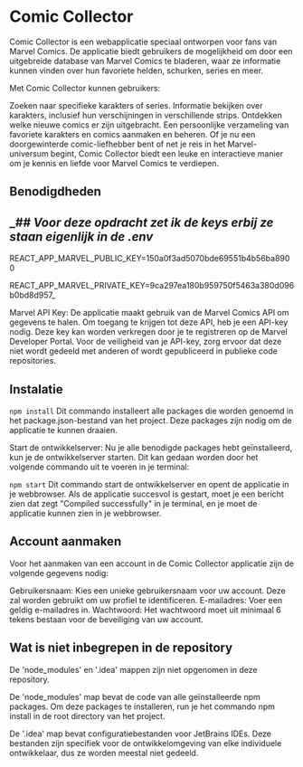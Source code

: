 # Comic Collector

Comic Collector is een webapplicatie speciaal ontworpen voor fans van Marvel Comics. De applicatie biedt gebruikers de mogelijkheid om door een uitgebreide database van Marvel Comics te bladeren, waar ze informatie kunnen vinden over hun favoriete helden, schurken, series en meer.

Met Comic Collector kunnen gebruikers:

Zoeken naar specifieke karakters of series.
Informatie bekijken over karakters, inclusief hun verschijningen in verschillende strips.
Ontdekken welke nieuwe comics er zijn uitgebracht.
Een persoonlijke verzameling van favoriete karakters en comics aanmaken en beheren.
Of je nu een doorgewinterde comic-liefhebber bent of net je reis in het Marvel-universum begint, Comic Collector biedt een leuke en interactieve manier om je kennis en liefde voor Marvel Comics te verdiepen.

## Benodigdheden

## __## Voor deze opdracht zet ik de keys erbij ze staan eigenlijk in de .env_

REACT_APP_MARVEL_PUBLIC_KEY=150a0f3ad5070bde69551b4b56ba8900

REACT_APP_MARVEL_PRIVATE_KEY=9ca297ea180b959750f5463a380d096b0bd8d957_

Marvel API Key: De applicatie maakt gebruik van de Marvel Comics API om gegevens te halen. Om toegang te krijgen tot deze API, heb je een API-key nodig. Deze key kan worden verkregen door je te registreren op de Marvel Developer Portal. Voor de veiligheid van je API-key, zorg ervoor dat deze niet wordt gedeeld met anderen of wordt gepubliceerd in publieke code repositories.

## Instalatie

`npm install`
Dit commando installeert alle packages die worden genoemd in het package.json-bestand van het project. Deze packages zijn nodig om de applicatie te kunnen draaien.

Start de ontwikkelserver: Nu je alle benodigde packages hebt geïnstalleerd, kun je de ontwikkelserver starten. Dit kan gedaan worden door het volgende commando uit te voeren in je terminal:

`npm start`
Dit commando start de ontwikkelserver en opent de applicatie in je webbrowser. Als de applicatie succesvol is gestart, moet je een bericht zien dat zegt "Compiled successfully" in je terminal, en je moet de applicatie kunnen zien in je webbrowser.

## Account aanmaken

Voor het aanmaken van een account in de Comic Collector applicatie zijn de volgende gegevens nodig:

Gebruikersnaam: Kies een unieke gebruikersnaam voor uw account. Deze zal worden gebruikt om uw profiel te identificeren.
E-mailadres: Voer een geldig e-mailadres in.
Wachtwoord: Het wachtwoord moet uit minimaal 6 tekens bestaan voor de beveiliging van uw account.

## Wat is niet inbegrepen in de repository

De 'node_modules' en '.idea' mappen zijn niet opgenomen in deze repository.

De 'node_modules' map bevat de code van alle geïnstalleerde npm packages. Om deze packages te installeren, run je het commando npm install in de root directory van het project.

De '.idea' map bevat configuratiebestanden voor JetBrains IDEs. Deze bestanden zijn specifiek voor de ontwikkelomgeving van elke individuele ontwikkelaar, dus ze worden meestal niet gedeeld.
